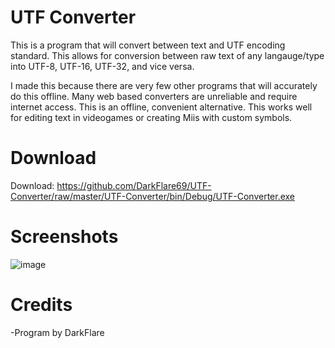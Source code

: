 # UTF Converter
This is a program that will convert between text and UTF encoding standard. This allows for conversion between raw text of any langauge/type into UTF-8, UTF-16, UTF-32, and vice versa.

I made this because there are very few other programs that will accurately do this offline. Many web based converters are unreliable and require internet access. This is an offline, convenient alternative. This works well for editing text in videogames or creating Miis with custom symbols.

# Download
Download: https://github.com/DarkFlare69/UTF-Converter/raw/master/UTF-Converter/bin/Debug/UTF-Converter.exe

# Screenshots
![image](https://github.com/DarkFlare69/UTF-Converter/assets/10453867/680779ad-a19e-467a-a0e4-3a81a581bfde)

# Credits
-Program by DarkFlare
